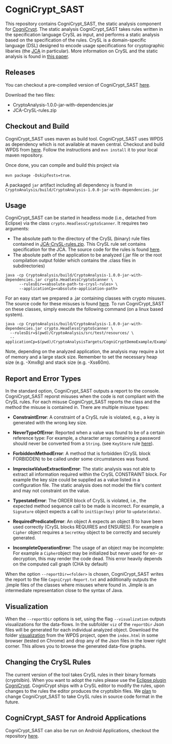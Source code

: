 # CogniCrypt_SAST

This repository contains CogniCrypt_SAST, the static analysis component for [CogniCrypt](www.cognicrypt.de). 
The static analysis CogniCrypt_SAST takes rules written in the specification language CrySL as input, 
and performs a static analysis based on the specification of the rules. CrySL is a domain-specific language (DSL) designed to encode usage specifications for cryptographic 
libaries (the [JCA](https://docs.oracle.com/javase/7/docs/technotes/guides/security/crypto/CryptoSpec.html) in particular). More information on CrySL and the static analysis is found in [this paper](https://arxiv.org/abs/1710.00564).

## Releases

You can checkout a pre-compiled version of CogniCrypt_SAST [here](https://github.com/CROSSINGTUD/CryptoAnalysis/releases). 

Download the two files:
* CryptoAnalysis-1.0.0-jar-with-dependencies.jar
* JCA-CrySL-rules.zip

## Checkout and Build

CogniCrypt_SAST uses maven as build tool. CogniCrypt_SAST uses WPDS as dependency which is not available at  maven central. Checkout and build WPDS from [here](https://github.com/CROSSINGTUD/WPDS). Follow the instructions and `mvn install` it to your local maven repository.

Once done, you can compile and build this project via

```mvn package -DskipTests=true```.

A packaged  `jar` artifact including all dependency is found in `CryptoAnalysis/build/CryptoAnalysis-1.0.0-jar-with-dependencies.jar` 

## Usage

CogniCrypt_SAST can be started in headless mode (i.e., detached from Eclipse) via the class `crypto.HeadlessCryptoScanner`. It requires two arguments: 
* The absolute path to the directory of the CrySL (binary) rule files contained in [JCA-CrySL-rules.zip](https://github.com/CROSSINGTUD/CryptoAnalysis/releases/tag/v1.0.0). This CrySL rule set contains specification for the JCA. The source code for the rules is found [here](https://github.com/CROSSINGTUD/Crypto-API-Rules).
* The absolute path of the application to be analyzed (.jar file or the root compilation output folder which contains the .class files in subdirectories)

```
java -cp CryptoAnalysis/build/CryptoAnalysis-1.0.0-jar-with-dependencies.jar crypto.HeadlessCryptoScanner \
      --rulesDir=<absolute-path-to-crysl-rules> \
      --applicationCp=<absolute-application-path>
```

For an easy start we prepared a .jar containing classes with crypto misuses. The source code for these misuses is found [here](https://github.com/CROSSINGTUD/CryptoAnalysis/tree/master/CryptoAnalysisTargets/CogniCryptDemoExample/src/example). To run CogniCrypt_SAST on these classes, simply execute the following command (on a linux based system).

```
java -cp CryptoAnalysis/build/CryptoAnalysis-1.0.0-jar-with-dependencies.jar crypto.HeadlessCryptoScanner \
  --rulesDir=$(pwd)/CryptoAnalysis/src/test/resources/ \
  --applicationCp=$(pwd)/CryptoAnalysisTargets/CogniCryptDemoExample/Examples.jar
```

Note, depending on the analyzed application, the analysis may require a lot of memory and a large stack size. Remember to set the necessary heap size (e.g. -Xmx8g) and stack size (e.g. -Xss60m).

## Report and Error Types

In the standard option, CogniCrypt_SAST outputs a report to the console. CogniCrypt_SAST reporst misuses when the code is not compliant with the CrySL rules. For each misuse CogniCrypt_SAST reports the class and the method the misuse is contained in. There are multiple misuse types:

* **ConstraintError**: A constraint of a CrySL rule is violated, e.g., a key is generated with the wrong key size.
* **NeverTypeOfError**: Reported when a value was found to be of a certain reference type: For example, a character array containing a password should never be converted from a `String`. (see `KeyStore` rule [here](https://github.com/CROSSINGTUD/Crypto-API-Rules/blob/master/src/de/darmstadt/tu/crossing/KeyStore.cryptsl)).
* **ForbiddenMethodError**: A method that is forbidden (CrySL block FORBIDDEN) to be called under some circumstances was found.
* **ImpreciseValueExtractionError**: The static analysis was not able to extract all information required within the CrySL CONSTRAINT block. For example the key size could be supplied as a value listed in a configuration file. The static analysis does not model the file's content and may not constraint on the value.
* **TypestateError**: The ORDER block of CrySL is violated, i.e., the expected method sequence call to be made is incorrect. For example, a `Signature` object expects a call to `initSign(key)` prior to `update(data)`. 

* **RequiredPredicateError**: An object A expects an object B to have been used correctly (CrySL blocks REQUIRES and ENSURES). For example a `Cipher` object requires a `SecretKey` object to be correctly and securely generated. 
* **IncompleteOperationError**: The usage of an object may be incomplete: For example a `Cipher`object may be initialized but never used for en- or decryption, this may render the code dead. This error heavily depends on the computed call graph (CHA by default)

When the option `--reportDir=<folder>` is chosen, CogniCrypt_SAST writes the report to the file `CogniCrypt-Report.txt` and additionally outputs the .jimple files of the classes where misuses where found in. Jimple is an intermediate representation close to the syntax of Java. 

## Visualization

When the `--reportDir` options is set, using the flag `--visualization` outputs visualizations for the data-flows. In the subfolder `viz`  of the `reportDir` Json files will be generated for each individual analyzed object. Download the folder [visualization](https://github.com/CROSSINGTUD/WPDS/tree/master/boomerangPDS/visualization) from the WPDS project, open the `index.html` in some browser (tested on Chrome) and drop any of the Json files in the lower right corner. This allows you to browse the generated data-flow graphs. 

## Changing the CrySL Rules

The current version of the tool takes CrySL rules in their binary formats (cryptslbin). When you want to adopt the rules please use
the [Eclipse plugin CogniCrypt](https://github.com/CROSSINGTUD/CogniCrypt). CogniCrypt ships with a CrySL editor to modify the rules, upon changes to the rules the editor produces the cryptslbin files. We [plan](https://github.com/CROSSINGTUD/CryptoAnalysis/issues/42) to change CogniCrypt_SAST to take CrySL rules in source code format in the future.  

## CogniCrypt_SAST for Android Applications

CogniCrypt_SAST can also be run on Android Applications, checkout the repository [here](https://github.com/CROSSINGTUD/CryptoAnalysis-Android).
